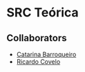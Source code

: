 # SRC Teórica

## Collaborators
- [Catarina Barroqueiro](https://github.com/CatarinaBarroqueiro)
- [Ricardo Covelo](https://github.com/covelo12)
